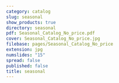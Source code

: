 ```yaml
---
category: catalog
slug: seasonal
show_products: true
directory: seasonal
pdf: Seasonal_Catalog_No_price.pdf
cover: Seasonal_Catalog_No_price.jpg
filebase: pages/Seasonal_Catalog_No_price
extension: jpg
numslides: "15"
spread: false
published: false
title: seasonal
---
```


